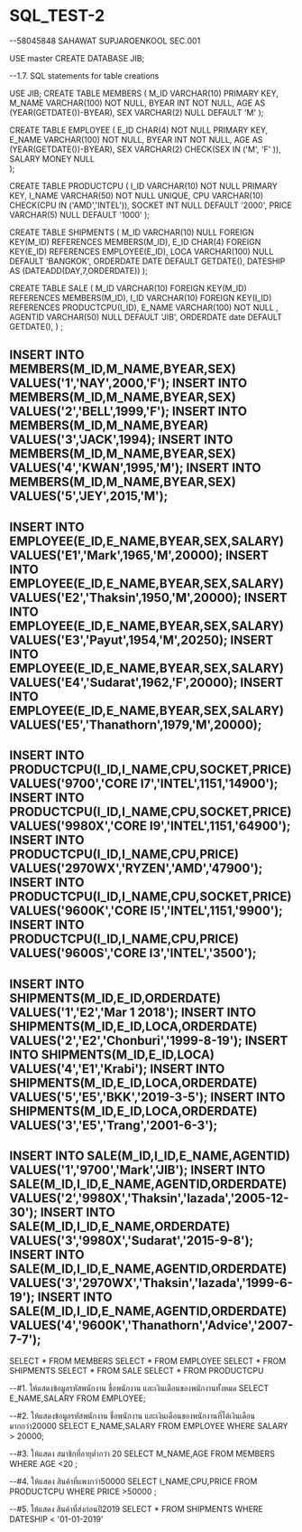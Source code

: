 # SQL_TEST-2
--58045848 SAHAWAT SUPJAROENKOOL SEC.001

USE master
CREATE DATABASE JIB;

--1.7. SQL statements for table creations

USE JIB;
CREATE TABLE MEMBERS
(
	M_ID		VARCHAR(10)			PRIMARY KEY,
	M_NAME		VARCHAR(100)		NOT NULL,
	BYEAR		INT					NOT NULL,
	AGE		    AS (YEAR(GETDATE())-BYEAR),
	SEX			VARCHAR(2)			NULL  DEFAULT 'M'
);

CREATE TABLE EMPLOYEE
(
	E_ID		CHAR(4)			NOT NULL     PRIMARY KEY,
	E_NAME		VARCHAR(100)	NOT NULL, 
    BYEAR		INT				NOT NULL,
    AGE		    AS (YEAR(GETDATE())-BYEAR),
    SEX			VARCHAR(2)		CHECK(SEX IN ('M', 'F' )),
    SALARY		MONEY			NULL						
);

CREATE TABLE PRODUCTCPU
(
	I_ID		VARCHAR(10)		NOT NULL PRIMARY KEY,
	I_NAME		VARCHAR(50)		NOT NULL UNIQUE,
	CPU			VARCHAR(10)		CHECK(CPU IN ('AMD','INTEL')),
	SOCKET		INT				NULL DEFAULT '2000', 
	PRICE		VARCHAR(5)		NULL DEFAULT '1000'
);

CREATE TABLE SHIPMENTS
(
	M_ID	    VARCHAR(10)		NULL		FOREIGN KEY(M_ID) REFERENCES MEMBERS(M_ID),
	E_ID		CHAR(4)					    FOREIGN KEY(E_ID) REFERENCES EMPLOYEE(E_ID),
	LOCA	    VARCHAR(100)    NULL		DEFAULT 'BANGKOK',
	ORDERDATE		DATE			        DEFAULT GETDATE(),
	DATESHIP	AS (DATEADD(DAY,7,ORDERDATE))
);


CREATE TABLE SALE
(
	M_ID		VARCHAR(10)	  	FOREIGN KEY(M_ID) REFERENCES MEMBERS(M_ID),
	I_ID		VARCHAR(10)	    FOREIGN KEY(I_ID) REFERENCES PRODUCTCPU(I_ID),
	E_NAME		VARCHAR(100)	NOT NULL		,
	AGENTID		VARCHAR(50)     NULL		DEFAULT 'JIB',
	ORDERDATE		date		DEFAULT GETDATE(),
) ;


INSERT INTO MEMBERS(M_ID,M_NAME,BYEAR,SEX)
VALUES('1','NAY',2000,'F');
INSERT INTO MEMBERS(M_ID,M_NAME,BYEAR,SEX)
VALUES('2','BELL',1999,'F');
INSERT INTO MEMBERS(M_ID,M_NAME,BYEAR)
VALUES('3','JACK',1994);
INSERT INTO MEMBERS(M_ID,M_NAME,BYEAR,SEX)
VALUES('4','KWAN',1995,'M');
INSERT INTO MEMBERS(M_ID,M_NAME,BYEAR,SEX)
VALUES('5','JEY',2015,'M');
------------------------------------------------------------
INSERT INTO EMPLOYEE(E_ID,E_NAME,BYEAR,SEX,SALARY)
VALUES('E1','Mark',1965,'M',20000);
INSERT INTO EMPLOYEE(E_ID,E_NAME,BYEAR,SEX,SALARY)
VALUES('E2','Thaksin',1950,'M',20000);
INSERT INTO EMPLOYEE(E_ID,E_NAME,BYEAR,SEX,SALARY)
VALUES('E3','Payut',1954,'M',20250);
INSERT INTO EMPLOYEE(E_ID,E_NAME,BYEAR,SEX,SALARY)
VALUES('E4','Sudarat',1962,'F',20000);
INSERT INTO EMPLOYEE(E_ID,E_NAME,BYEAR,SEX,SALARY)
VALUES('E5','Thanathorn',1979,'M',20000);
---------------------------------------------------------
INSERT INTO PRODUCTCPU(I_ID,I_NAME,CPU,SOCKET,PRICE)
VALUES('9700','CORE I7','INTEL',1151,'14900');
INSERT INTO PRODUCTCPU(I_ID,I_NAME,CPU,SOCKET,PRICE)
VALUES('9980X','CORE I9','INTEL',1151,'64900');
INSERT INTO PRODUCTCPU(I_ID,I_NAME,CPU,PRICE)
VALUES('2970WX','RYZEN','AMD','47900');
INSERT INTO PRODUCTCPU(I_ID,I_NAME,CPU,SOCKET,PRICE)
VALUES('9600K','CORE I5','INTEL',1151,'9900');
INSERT INTO PRODUCTCPU(I_ID,I_NAME,CPU,PRICE)
VALUES('9600S','CORE I3','INTEL','3500');
---------------------------------------------------------
INSERT INTO SHIPMENTS(M_ID,E_ID,ORDERDATE)
VALUES('1','E2','Mar 1 2018');
INSERT INTO SHIPMENTS(M_ID,E_ID,LOCA,ORDERDATE)
VALUES('2','E2','Chonburi','1999-8-19');
INSERT INTO SHIPMENTS(M_ID,E_ID,LOCA)
VALUES('4','E1','Krabi');
INSERT INTO SHIPMENTS(M_ID,E_ID,LOCA,ORDERDATE)
VALUES('5','E5','BKK','2019-3-5');
INSERT INTO SHIPMENTS(M_ID,E_ID,LOCA,ORDERDATE)
VALUES('3','E5','Trang','2001-6-3');
---------------------------------------------------------
INSERT INTO SALE(M_ID,I_ID,E_NAME,AGENTID)
VALUES('1','9700','Mark','JIB');
INSERT INTO SALE(M_ID,I_ID,E_NAME,AGENTID,ORDERDATE)
VALUES('2','9980X','Thaksin','lazada','2005-12-30');
INSERT INTO SALE(M_ID,I_ID,E_NAME,ORDERDATE)
VALUES('3','9980X','Sudarat','2015-9-8');
INSERT INTO SALE(M_ID,I_ID,E_NAME,AGENTID,ORDERDATE)
VALUES('3','2970WX','Thaksin','lazada','1999-6-19');
INSERT INTO SALE(M_ID,I_ID,E_NAME,AGENTID,ORDERDATE)
VALUES('4','9600K','Thanathorn','Advice','2007-7-7');
---------------------------------------------------------

SELECT * FROM MEMBERS
SELECT * FROM EMPLOYEE
SELECT * FROM SHIPMENTS
SELECT * FROM SALE
SELECT * FROM PRODUCTCPU

--#1. ให้แสดงข้อมูลรหัสพนักงาน ชื่อพนักงาน และเงินเดือนของพนักงานทั้งหมด
SELECT E_NAME,SALARY FROM EMPLOYEE;

--#2. ให้แสดงข้อมูลรหัสพนักงาน ชื่อพนักงาน และเงินเดือนของพนักงานที่ได้เงินเดือนมากกว่า20000
SELECT E_NAME,SALARY FROM EMPLOYEE  WHERE SALARY > 20000;

--#3. ให้แสดง สมาชิกที่อายุต่ำกว่า 20
SELECT M_NAME,AGE FROM MEMBERS WHERE AGE <20 ;

--#4. ให้แสดง สินค้าที่แพงกว่า50000 
SELECT I_NAME,CPU,PRICE FROM PRODUCTCPU WHERE PRICE >50000 ;

--#5. ให้แสดง สินค้าที่ส่งก่อนปี2019
SELECT * FROM SHIPMENTS WHERE DATESHIP < '01-01-2019'



